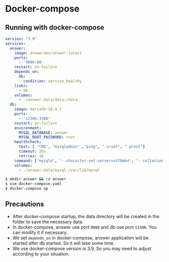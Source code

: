 ---
---

# Docker-compose

## Running with docker-compose
```yaml
version: "3.9"
services:
  answer:
    image: answerdev/answer:latest
    ports:
      - '9080:80'
    restart: on-failure
    depends_on:
      db:
        condition: service_healthy
    links:
      - db
    volumes:
      - ./answer-data/data:/data
  db:
    image: mariadb:10.4.7
    ports:
      - '13306:3306'
    restart: on-failure
    environment:
      MYSQL_DATABASE: answer
      MYSQL_ROOT_PASSWORD: root
    healthcheck:
      test: [ "CMD", "mysqladmin" ,"ping", "-uroot", "-proot"]
      timeout: 20s
      retries: 10
    command: ['mysqld', '--character-set-server=utf8mb4', '--collation-server=utf8mb4_unicode_ci', '--skip-character-set-client-handshake']
    volumes:
      - ./answer-data/mysql:/var/lib/mysql
```

```bash
$ mkdir answer && cd answer
$ vim docker-compose.yaml
$ docker-compose up
```

## Precautions
- After docker-compose startup, the data directory will be created in the folder to save the necessary data.
- In docker-compose, answer use port `9080` and db use port `13306`. You can modify it if necessary.
- We set `depends_on` in docker-compose, answer application will be started after db started. So it will teke some time.
- We use docker-compose version is 3.9, So you may need to adjust according to your situation.